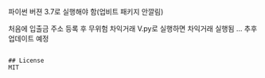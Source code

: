 파이썬 버젼 3.7로 실행해야 함(업비트 패키지 안깔림)

처음에 입출금 주소 등록 후
무위험 차익거래 V.py로 실행하면 차익거래 실행됨
...
추후 업데이트 예정

```

## License
MIT
